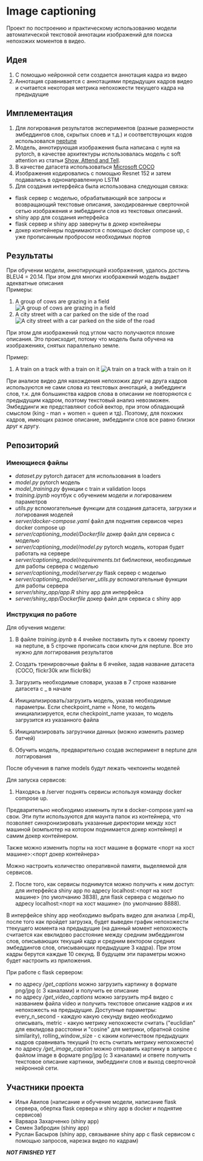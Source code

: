 # Image captioning

Проект по построению и практическому использованию модели автоматической 
текстовой аннотации
изображений для поиска непохожих моментов в видео.

## Идея

1. С помощью нейронной сети создается аннотация кадра из видео
2. Аннотация сравнивается с аннотациями предыдущих кадров видео и считается
некоторая метрика непохожести текущего кадра на предыдущие

## Имплементация

1. Для логирования результатов экспериментов
(разные размерности эмбеддингов слов, скрытых слоев и т.д.) и соответствующих
кодов использовался [neptune](https://neptune.ai/)
2. Модель, аннотирующая изображения была написана с нуля на pytorch, 
в качестве архитектуры 
использовалась модель с soft attention из статьи 
[Show, Attend and Tell](https://arxiv.org/abs/1502.03044).
3. В качестве датасета использоваться 
[Microsoft COCO](https://cocodataset.org/#home)
3. Изображения кодировались с помощью Resnet 152 и 
затем подавались в однонаправленную LSTM
4. Для создания интерфейса была использована следующая связка:
- flask сервер с моделью, обрабатывающий все запросы и 
возвращающий текстовые описания, закодированные сверточной сетью
изображения и эмбеддинги слов из текстовых описаний.
- shiny app для создания интерфейса
- flask сервер и shiny app завернуты в докер контейнеры
- докер контейнеры поднимаются с помощью docker compose up, 
с уже прописанным пробросом необходимых портов


## Результаты

При обучении модели, аннотирующей изображения, удалось достичь BLEU4 = 20.14.
При этом для многих изображений модель выдает адекватные описания\
Примеры:
1. A group of cows are grazing in a field
![A group of cows are grazing in a field](https://sun9-31.userapi.com/impg/pb6wXXMsVoh1DtPo_pE-3ZnDOSskyLQ5PkjAgw/z7pmZYR-EcM.jpg?size=2560x1440&quality=96&sign=d9f1451eefca4918d0945d0f453a5ca3&type=album)
2. A city street with a car parked on the side of the road
![A city street with a car parked on the side of the road](https://sun9-59.userapi.com/impg/7zIOiTroHQiYArLx_c3_jpCMlN8D_RHd5T-1Mw/iLM1FbDC9eU.jpg?size=913x567&quality=96&sign=c5e4ceb6165880a72fa19658c077dad3&type=album)

При этом для изображений под углом часто получаются плохие описания. Это происходит, потому что модель
была обучена на изображениях, снятых параллельно земле.

Пример:
1. A train on a track with a train on it
![A train on a track with a train on it](https://sun9-41.userapi.com/impg/wEHEAlN7J0IT6SNXBmZK8skNKrmTHqc578qZ1A/5sQR7A9pyHQ.jpg?size=1920x1080&quality=96&sign=689f532cab1c5fb9a3c9a30ee5d59078&type=album)


При анализе видео для нахождения непохожих друг на друга кадров 
используются не сами слова из текстовых аннотаций, а эмбеддинги слов, т.к. 
для большинства кадров слова в описании не повторяются с предыдущим кадром,
поэтому текстовый анализ невозможен. Эмбеддинги же представляют собой вектор,
при этом обладающий смыслом (king - man + women = queen и тд). Поэтому,
для похожих кадров, имеющих разное описание, эмбеддинги слов все равно близки друг к
другу.

## Репозиторий

### Имеющиеся файлы

- *dataset.py* pytorch датасет для использования в loaders
- *model.py* pytorch модель
- *model_training.py* функции с train и validation loops
- *training.ipynb* ноутбук с обучением модели и логированием параметров
- *utils.py* вспомогательные функции для создания датасета, загрузки и логирования 
моделей
- *server/docker-compose.yaml* файл для поднятия сервисов через docker compose up
- *server/captioning_model/Dockerfile* докер файл для сервиса с моделью
- *server/captioning_model/model.py* pytorch модель, которая будет работать на сервере
- *server/captioning_model/requirements.txt* библиотеки, необходимые для работы сервера
с моделью
- *server/captioning_model/server.py* flask сервер с моделью
- *server/captioning_model/server_utils.py* вспомогательные функции для работы сервера
- *server/shiny_app/app.R* shiny app для интерфейса
- *server/shiny_app/Dockerfile* докер файл для сервиса с shiny app

### Инструкция по работе

Для обучения модели:
1. В файле *training.ipynb* в 4 ячейке поставить путь к своему
проекту на neptune, в 5 строчке прописать свои ключи для neptune. Все это нужно для
логгирования результатов

2. Создать тренировочные файлы в 6 ячейке, задав название датасета 
(COCO, flickr30k или flickr8k)

3. Загрузить необходимые словари, указав в 7 строке название датасета с _ в начале

4. Инициализировать/загрузить модель, указав необходимые параметры. 
Если checkpoint_name = None, то модель инициализируется, если checkpoint_name указан,
то модель загрузится из указанного файла

5. Инициализировать загрузчики данных (можно изменить размер батчей)

6. Обучить модель, предварительно создав эксперимент в neptune для логгирования

После обучения в папке models будут лежать чекпоинты моделей

Для запуска сервисов:

1. Находясь в /server поднять сервисы используя команду docker compose up.

Предварительно
необходимо изменить пути в docker-compose.yaml на свои. Эти пути используются для маунта 
папок из контейнера, что позволяет синхронизировать указанные директории между хост машиной
(компьютер на котором поднимается докер контейнер) и самим докер контейнером.

Также можно изменить порты на хост машине 
в формате <порт на хост машине>:<порт докер контейнера>

Можно настроить количество оперативной памяти, выделяемой для сервисов.

2. После того, как сервисы поднимутся можно получить к ним доступ: для интерфейса shiny app
по адресу localhost:<порт на хост машине> (по умолчанию 3838), для flask сервера с моделью
по адресу localhost:<порт на хост машине> (по умолчанию 8888).

В интерфейсе shiny app необходимо выбрать видео для анализа (.mp4), после того как пройдет
загрузка, будет выведен график непохожести ттекущего момента на предыдущие (на данный
момент непохожесть считается как евклидово расстояние между средним эмбеддингом слов, 
описывающих текущий кадр и средним вектором средних эмбеддингов слов, описывающих предыдущие
3 кадра). При этом кадры берутся каждые 10 секунд. В будущем эти параметры можно будет
настроить из приложения. 

При работе с flask сервером:
- по адресу */get_captions* можно загрузить картинку в формате png/jpg (с 3 каналами)
и получить ее описание
- по адресу */get_video_captions* можно загрузить mp4 видео с названием файла video 
и получить текстовое описание 
кадров и их непохожесть на предыдущие. Доступные параметры: every_n_second - каждую какую
секунду видео необходимо описывать, metric - какую метрику непохожести считать ("euclidian"
 для евклидова расстояни и "cosine" для метрики, обратной cosine similarity),
 rolling_window_size - с каким количеством предыдущих кадров сравнивать текущий (то есть
 считать метрику непохожести)
 - по адресу */get_image_caption* можно отправить картинку в запросе с файлом image в формате
 png/jpg (с 3 каналами) и ответе получить текстовое описание картинки, эмбеддинги слов
 и выход сверточной нейронной сети.
 
 ## Участники проекта
- Илья Авилов (написание и обучение модели, написание flask сервера, обертка flask сервера и shiny
app в docker и поднятие сервисов)
- Варвара Захарченко (shiny app)
- Семен Забродин (shiny app)
- Руслан Басыров (shiny app, связывание shiny app с flask сервисом с помощью запросов, 
нарезка видео по кадрам)

***NOT FINISHED YET***